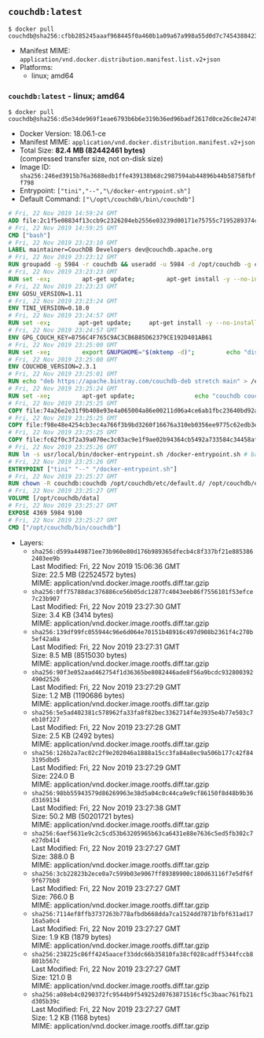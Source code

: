 ## `couchdb:latest`

```console
$ docker pull couchdb@sha256:cfbb285245aaaf968445f0a460b1a09a67a998a55d0d7c7454388423782d5c49
```

-	Manifest MIME: `application/vnd.docker.distribution.manifest.list.v2+json`
-	Platforms:
	-	linux; amd64

### `couchdb:latest` - linux; amd64

```console
$ docker pull couchdb@sha256:d5e34de969f1eae6793b6b6e319b36ed96badf2617d0ce26c8e247494b1e4ead
```

-	Docker Version: 18.06.1-ce
-	Manifest MIME: `application/vnd.docker.distribution.manifest.v2+json`
-	Total Size: **82.4 MB (82442461 bytes)**  
	(compressed transfer size, not on-disk size)
-	Image ID: `sha256:246ed3915b76a3688edb1ffe439138b68c2987594ab44896b44b58758fbff798`
-	Entrypoint: `["tini","--","\/docker-entrypoint.sh"]`
-	Default Command: `["\/opt\/couchdb\/bin\/couchdb"]`

```dockerfile
# Fri, 22 Nov 2019 14:59:24 GMT
ADD file:2c1f5e08834f13ccb9c2326204eb2556e03239d00171e75755c7195289374c61 in / 
# Fri, 22 Nov 2019 14:59:25 GMT
CMD ["bash"]
# Fri, 22 Nov 2019 23:23:10 GMT
LABEL maintainer=CouchDB Developers dev@couchdb.apache.org
# Fri, 22 Nov 2019 23:23:12 GMT
RUN groupadd -g 5984 -r couchdb && useradd -u 5984 -d /opt/couchdb -g couchdb couchdb
# Fri, 22 Nov 2019 23:23:23 GMT
RUN set -ex;         apt-get update;         apt-get install -y --no-install-recommends                 apt-transport-https                 ca-certificates                 dirmngr                 gnupg         ;         rm -rf /var/lib/apt/lists/*
# Fri, 22 Nov 2019 23:23:23 GMT
ENV GOSU_VERSION=1.11
# Fri, 22 Nov 2019 23:23:24 GMT
ENV TINI_VERSION=0.18.0
# Fri, 22 Nov 2019 23:24:57 GMT
RUN set -ex; 		apt-get update; 	apt-get install -y --no-install-recommends wget; 	rm -rf /var/lib/apt/lists/*; 		dpkgArch="$(dpkg --print-architecture | awk -F- '{ print $NF }')"; 		wget -O /usr/local/bin/gosu "https://github.com/tianon/gosu/releases/download/${GOSU_VERSION}/gosu-$dpkgArch"; 	wget -O /usr/local/bin/gosu.asc "https://github.com/tianon/gosu/releases/download/$GOSU_VERSION/gosu-$dpkgArch.asc"; 	export GNUPGHOME="$(mktemp -d)";         echo "disable-ipv6" >> ${GNUPGHOME}/dirmngr.conf;         for server in $(shuf -e pgpkeys.mit.edu             ha.pool.sks-keyservers.net             hkp://p80.pool.sks-keyservers.net:80             pgp.mit.edu) ; do         gpg --batch --keyserver $server --recv-keys B42F6819007F00F88E364FD4036A9C25BF357DD4 && break || : ;         done; 	gpg --batch --verify /usr/local/bin/gosu.asc /usr/local/bin/gosu; 	rm -rf "$GNUPGHOME" /usr/local/bin/gosu.asc; 	chmod +x /usr/local/bin/gosu; 	gosu nobody true;     	wget -O /usr/local/bin/tini "https://github.com/krallin/tini/releases/download/v${TINI_VERSION}/tini-$dpkgArch"; 	wget -O /usr/local/bin/tini.asc "https://github.com/krallin/tini/releases/download/v${TINI_VERSION}/tini-$dpkgArch.asc"; 	export GNUPGHOME="$(mktemp -d)";         echo "disable-ipv6" >> ${GNUPGHOME}/dirmngr.conf;         for server in $(shuf -e pgpkeys.mit.edu             ha.pool.sks-keyservers.net             hkp://p80.pool.sks-keyservers.net:80             pgp.mit.edu) ; do         gpg --batch --keyserver $server --recv-keys 595E85A6B1B4779EA4DAAEC70B588DFF0527A9B7 && break || : ;         done; 	gpg --batch --verify /usr/local/bin/tini.asc /usr/local/bin/tini; 	rm -rf "$GNUPGHOME" /usr/local/bin/tini.asc; 	chmod +x /usr/local/bin/tini;         apt-get purge -y --auto-remove wget; 	tini --version
# Fri, 22 Nov 2019 23:24:57 GMT
ENV GPG_COUCH_KEY=8756C4F765C9AC3CB6B85D62379CE192D401AB61
# Fri, 22 Nov 2019 23:25:00 GMT
RUN set -xe;         export GNUPGHOME="$(mktemp -d)";         echo "disable-ipv6" >> ${GNUPGHOME}/dirmngr.conf;         for server in $(shuf -e pgpkeys.mit.edu             ha.pool.sks-keyservers.net             hkp://p80.pool.sks-keyservers.net:80             pgp.mit.edu) ; do                 gpg --batch --keyserver $server --recv-keys $GPG_COUCH_KEY && break || : ;         done;         gpg --batch --export $GPG_COUCH_KEY > /etc/apt/trusted.gpg.d/couchdb.gpg;         command -v gpgconf && gpgconf --kill all || :;         rm -rf "$GNUPGHOME";         apt-key list
# Fri, 22 Nov 2019 23:25:00 GMT
ENV COUCHDB_VERSION=2.3.1
# Fri, 22 Nov 2019 23:25:01 GMT
RUN echo "deb https://apache.bintray.com/couchdb-deb stretch main" > /etc/apt/sources.list.d/couchdb.list
# Fri, 22 Nov 2019 23:25:24 GMT
RUN set -xe;         apt-get update;                 echo "couchdb couchdb/mode select none" | debconf-set-selections;         DEBIAN_FRONTEND=noninteractive apt-get install -y --allow-downgrades --allow-remove-essential --allow-change-held-packages                 couchdb="$COUCHDB_VERSION"~stretch         ;         rmdir /var/lib/couchdb /var/log/couchdb;         rm /opt/couchdb/data /opt/couchdb/var/log;         mkdir -p /opt/couchdb/data /opt/couchdb/var/log;         chown couchdb:couchdb /opt/couchdb/data /opt/couchdb/var/log;         chmod 777 /opt/couchdb/data /opt/couchdb/var/log;         rm /opt/couchdb/etc/default.d/10-filelog.ini;         rm -rf /var/lib/apt/lists/*
# Fri, 22 Nov 2019 23:25:25 GMT
COPY file:74a26e2e31f9b408e93e4a065004a86e00211d06a4ce6ab1fbc23640bd92a929 in /opt/couchdb/etc/default.d/ 
# Fri, 22 Nov 2019 23:25:25 GMT
COPY file:f98e48e4254cb3ec4a766f3b9bd3260f16676a310eb0356ee9775c62edb3e8f3 in /opt/couchdb/etc/ 
# Fri, 22 Nov 2019 23:25:25 GMT
COPY file:fc62f0c3f2a39a070ec3c03ac9e1f9ae02b94364cb5492a733584c34458af969 in /usr/local/bin 
# Fri, 22 Nov 2019 23:25:26 GMT
RUN ln -s usr/local/bin/docker-entrypoint.sh /docker-entrypoint.sh # backwards compat
# Fri, 22 Nov 2019 23:25:26 GMT
ENTRYPOINT ["tini" "--" "/docker-entrypoint.sh"]
# Fri, 22 Nov 2019 23:25:27 GMT
RUN chown -R couchdb:couchdb /opt/couchdb/etc/default.d/ /opt/couchdb/etc/vm.args
# Fri, 22 Nov 2019 23:25:27 GMT
VOLUME [/opt/couchdb/data]
# Fri, 22 Nov 2019 23:25:27 GMT
EXPOSE 4369 5984 9100
# Fri, 22 Nov 2019 23:25:27 GMT
CMD ["/opt/couchdb/bin/couchdb"]
```

-	Layers:
	-	`sha256:d599a449871ee73b960e80d176b989365dfecb4c8f337bf21e8853862403ee9b`  
		Last Modified: Fri, 22 Nov 2019 15:06:36 GMT  
		Size: 22.5 MB (22524572 bytes)  
		MIME: application/vnd.docker.image.rootfs.diff.tar.gzip
	-	`sha256:0ff75788dac376886ce56b05dc12877c4043eeb86f7556101f53efce7c23b907`  
		Last Modified: Fri, 22 Nov 2019 23:27:30 GMT  
		Size: 3.4 KB (3414 bytes)  
		MIME: application/vnd.docker.image.rootfs.diff.tar.gzip
	-	`sha256:139df99fc055944c96e6d064e70151b48916c497d908b2361f4c270b5ef42a8a`  
		Last Modified: Fri, 22 Nov 2019 23:27:31 GMT  
		Size: 8.5 MB (8515030 bytes)  
		MIME: application/vnd.docker.image.rootfs.diff.tar.gzip
	-	`sha256:90f3e052aad462754f1d36365be8082446ade8f56a9bcdc932800392490d2526`  
		Last Modified: Fri, 22 Nov 2019 23:27:29 GMT  
		Size: 1.2 MB (1190686 bytes)  
		MIME: application/vnd.docker.image.rootfs.diff.tar.gzip
	-	`sha256:5e5ad402381c578962fa33fa8f82bec3362714f4e3935e4b77e503c7eb10f227`  
		Last Modified: Fri, 22 Nov 2019 23:27:28 GMT  
		Size: 2.5 KB (2492 bytes)  
		MIME: application/vnd.docker.image.rootfs.diff.tar.gzip
	-	`sha256:126b2a7ac02c2f9e202046a1888a15cc3fa84a8ec9a506b177c42f843195dbd5`  
		Last Modified: Fri, 22 Nov 2019 23:27:29 GMT  
		Size: 224.0 B  
		MIME: application/vnd.docker.image.rootfs.diff.tar.gzip
	-	`sha256:98bb55943579d86269963e38d5a04c0c44ca9e9cf86150f8d48b9b36d3169134`  
		Last Modified: Fri, 22 Nov 2019 23:27:38 GMT  
		Size: 50.2 MB (50201721 bytes)  
		MIME: application/vnd.docker.image.rootfs.diff.tar.gzip
	-	`sha256:6aef5631e9c2c5cd53b63205965b63ca6431e88e7636c5ed5fb302c7e27db414`  
		Last Modified: Fri, 22 Nov 2019 23:27:27 GMT  
		Size: 388.0 B  
		MIME: application/vnd.docker.image.rootfs.diff.tar.gzip
	-	`sha256:3cb22823b2ece0a7c599b03e9067ff89389900c180d63116f7e5df6f9f677bb8`  
		Last Modified: Fri, 22 Nov 2019 23:27:27 GMT  
		Size: 766.0 B  
		MIME: application/vnd.docker.image.rootfs.diff.tar.gzip
	-	`sha256:7114ef8ffb3737263b778afbdb668dda7ca1524dd7871bfbf631ad1716a5a0c4`  
		Last Modified: Fri, 22 Nov 2019 23:27:27 GMT  
		Size: 1.9 KB (1879 bytes)  
		MIME: application/vnd.docker.image.rootfs.diff.tar.gzip
	-	`sha256:238225c86ff4245aacef33ddc66b35810fa38cf028cadff5344fccb8801b567c`  
		Last Modified: Fri, 22 Nov 2019 23:27:27 GMT  
		Size: 121.0 B  
		MIME: application/vnd.docker.image.rootfs.diff.tar.gzip
	-	`sha256:a08eb4c0290372fc9544b9f549252d0763871516cf5c3baac761fb21d305b39c`  
		Last Modified: Fri, 22 Nov 2019 23:27:27 GMT  
		Size: 1.2 KB (1168 bytes)  
		MIME: application/vnd.docker.image.rootfs.diff.tar.gzip
